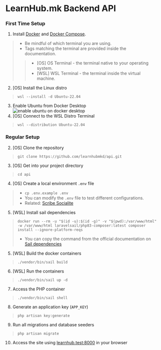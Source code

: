 # LearnHub.mk Backend API

### First Time Setup
1. Install [Docker](https://docs.docker.com/engine/install/) and [Docker Compose](https://docs.docker.com/desktop/install/windows-install/).


> - Be mindful of which terminal you are using.
> - Tags matching the terminal are provided inside the documentation.
> > - [OS] OS Terminal - the terminal native to your operating system.
> > - [WSL] WSL Terminal - the terminal inside the virtual machine.

2. [OS] Install the Linux distro 
> `wsl --install -d Ubuntu-22.04`

3. Enable Ubuntu from Docker Desktop
![enable ubuntu on docker desktop](https://i.postimg.cc/vYZRKKfL/docker-desktop-ubuntu-enable.jpg)
4. [OS] Connect to the WSL Distro Terminal 
>  `wsl --distribution Ubuntu-22.04`

### Regular Setup
2. [OS] Clone the repository
> ```git clone https://github.com/learnhubmkd/api.git```
3. [OS] Get into your project directory 
> ```cd api```
4. [OS] Create a local environment `.env` file 
> - `cp .env.example .env`
> - You can modify the `.env` file to test different configurations.
> - Related: [Scribe Socialite](/.scribe/SCRIBE.md)
5. [WSL] Install sail dependencies
> `docker run --rm -u "$(id -u):$(id -g)" -v "$(pwd):/var/www/html" -w /var/www/html laravelsail/php83-composer:latest composer install --ignore-platform-reqs`
> - You can copy the command from the official documentation on [Sail dependencies](https://laravel.com/docs/10.x/sail#installing-composer-dependencies-for-existing-projects)
5. [WSL] Build the docker containers
> `./vendor/bin/sail build`
6. [WSL]  Run the containers
> `./vendor/bin/sail up -d`
7. Access the PHP container 
> `./vendor/bin/sail shell`
8. Generate an application key (`APP_KEY`)
> `php artisan key:generate`  
9. Run all migrations and database seeders
> `php artisan migrate` 
10. Access the site using [learnhub.test:8000](http://learnhub.test:8000) in your browser
